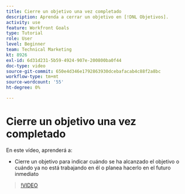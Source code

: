 ```yaml
---
title: Cierre un objetivo una vez completado
description: Aprenda a cerrar un objetivo en [!DNL Objetivos].
activity: use
feature: Workfront Goals
type: Tutorial
role: User
level: Beginner
team: Technical Marketing
kt: 8926
exl-id: 6d31d231-5b59-4924-907e-200800ba0f44
doc-type: video
source-git-commit: 650e4d346e1792863930dcebafacab4c88f2a8bc
workflow-type: tm+mt
source-wordcount: '55'
ht-degree: 0%

---
```


# Cierre un objetivo una vez completado

En este vídeo, aprenderá a:

* Cierre un objetivo para indicar cuándo se ha alcanzado el objetivo o cuándo ya no está trabajando en él o planea hacerlo en el futuro inmediato

>[!VIDEO](https://video.tv.adobe.com/v/335198/?quality=12&learn=on)
